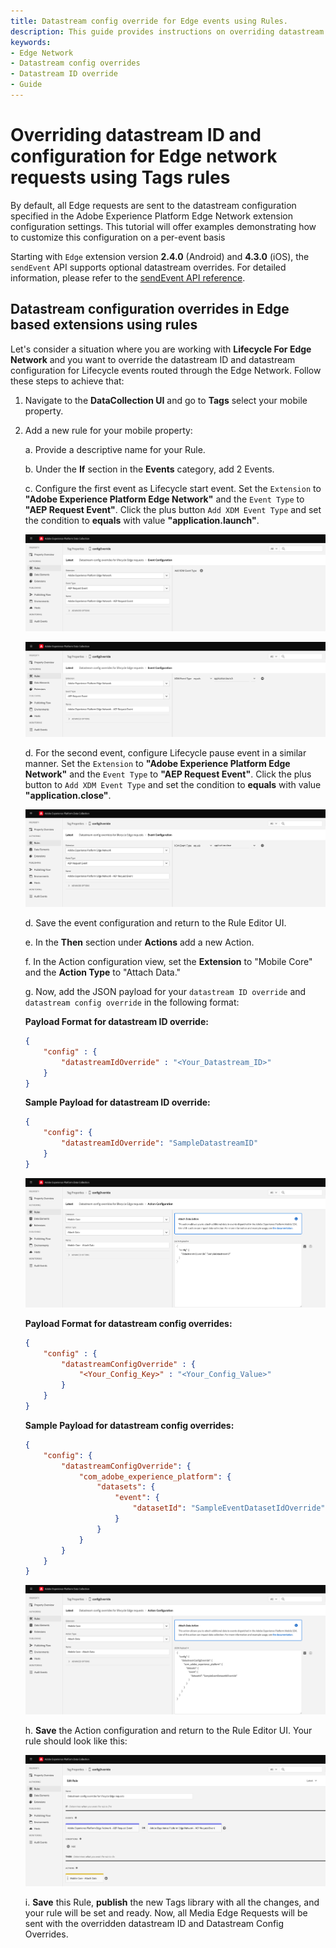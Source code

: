 ```yaml
---
title: Datastream config override for Edge events using Rules.
description: This guide provides instructions on overriding datastream ID and datastream configuration for Edge Network Requests that are not initiated by the sendEvent API, all accomplished through Tags Rules.
keywords:
- Edge Network
- Datastream config overrides
- Datastream ID override
- Guide
---
```


# Overriding datastream ID and configuration for Edge network requests using Tags rules

By default, all Edge requests are sent to the datastream configuration specified in the Adobe Experience Platform Edge Network extension configuration settings. This tutorial will offer examples demonstrating how to customize this configuration on a per-event basis

<InlineAlert variant="info" slots="text"/>

Starting with `Edge` extension version **2.4.0** (Android) and **4.3.0** (iOS), the `sendEvent` API supports optional datastream overrides. For detailed information, please refer to the [sendEvent API reference](./api-reference.md#sendEvent).

## Datastream configuration overrides in Edge based extensions using rules

Let's consider a situation where you are working with **Lifecycle For Edge Network** and you want to override the datastream ID and datastream configuration for Lifecycle events routed through the Edge Network. Follow these steps to achieve that:

1. Navigate to the **DataCollection UI** and go to **Tags** select your mobile property.

2. Add a new rule for your mobile property:

    a. Provide a descriptive name for your Rule.

    b. Under the **If** section in the **Events** category, add 2 Events.

    c. Configure the first event as Lifecycle start event. Set the `Extension` to **"Adobe Experience Platform Edge Network"** and the `Event Type` to **"AEP Request Event"**. Click the plus button `Add XDM Event Type` and set the condition to **equals** with value **"application.launch"**.

    ![Add XDM Event Type](../assets/configOverrides/add-xdm-event-type.png)

    ![Sample rule configuration application.launch event](../assets/configOverrides/if-event-application-launch.png)

    d. For the second event, configure Lifecycle pause event in a similar manner. Set the `Extension` to **"Adobe Experience Platform Edge Network"** and the `Event Type` to **"AEP Request Event"**. Click the plus button to `Add XDM Event Type` and set the condition to **equals** with value **"application.close"**.

    ![Sample rule configuration application.close event](../assets/configOverrides/if-event-application-close.png)

    d. Save the event configuration and return to the Rule Editor UI.

    e. In the **Then** section under **Actions** add a new Action.

    f. In the Action configuration view, set the **Extension** to "Mobile Core" and the **Action Type** to "Attach Data."

    g. Now, add the JSON payload for your `datastream ID override` and `datastream config override` in the following format:

    **Payload Format for datastream ID override:**

    ```json
    {
        "config" : {
            "datastreamIdOverride" : "<Your_Datastream_ID>"
        }
    }
    ```

    **Sample Payload for datastream ID override:**

    ```json
    {
        "config": {
            "datastreamIdOverride": "SampleDatastreamID"
        }
    }
    ```

    ![Action configuration - Datastream ID override payload ](../assets/configOverrides/datastream-id-override-payload.png)

    **Payload Format for datastream config overrides:**

    ```json
    {
        "config" : {
            "datastreamConfigOverride" : {
                "<Your_Config_Key>" : "<Your_Config_Value>"
            }
        }
    }
    ```

    **Sample Payload for datastream config overrides:**

    ```json
    {
        "config": {
            "datastreamConfigOverride": {
                "com_adobe_experience_platform": {
                    "datasets": {
                        "event": {
                            "datasetId": "SampleEventDatasetIdOverride"
                        }
                    }
                }
            }
        }
    }
    ```
    ![Action configuration - Datastream ID override payload ](../assets/configOverrides/datastream-config-override-payload.png)

    h. **Save** the Action configuration and return to the Rule Editor UI. Your rule should look like this:

    ![File Rules configuration](../assets/configOverrides/final-rule-configoverrides.png)

    i. **Save** this Rule, **publish** the new Tags library with all the changes, and your rule will be set and ready. Now, all Media Edge Requests will be sent with the overridden datastream ID and Datastream Config Overrides.
